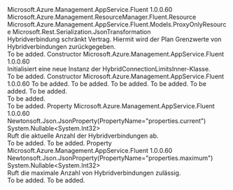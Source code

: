 <Type Name="HybridConnectionLimitsInner" FullName="Microsoft.Azure.Management.AppService.Fluent.Models.HybridConnectionLimitsInner">
  <TypeSignature Language="C#" Value="public class HybridConnectionLimitsInner : Microsoft.Azure.Management.AppService.Fluent.Models.ProxyOnlyResource" />
  <TypeSignature Language="ILAsm" Value=".class public auto ansi beforefieldinit HybridConnectionLimitsInner extends Microsoft.Azure.Management.AppService.Fluent.Models.ProxyOnlyResource" />
  <TypeSignature Language="DocId" Value="T:Microsoft.Azure.Management.AppService.Fluent.Models.HybridConnectionLimitsInner" />
  <TypeSignature Language="VB.NET" Value="Public Class HybridConnectionLimitsInner&#xA;Inherits ProxyOnlyResource" />
  <TypeSignature Language="F#" Value="type HybridConnectionLimitsInner = class&#xA;    inherit ProxyOnlyResource" />
  <AssemblyInfo>
    <AssemblyName>Microsoft.Azure.Management.AppService.Fluent</AssemblyName>
    <AssemblyVersion>1.0.0.60</AssemblyVersion>
  </AssemblyInfo>
  <Base>
    <BaseTypeName>Microsoft.Azure.Management.ResourceManager.Fluent.Resource</BaseTypeName>
    <BaseTypeName FrameworkAlternate="azure-dotnet">Microsoft.Azure.Management.AppService.Fluent.Models.ProxyOnlyResource</BaseTypeName>
  </Base>
  <Interfaces />
  <Attributes>
    <Attribute>
      <AttributeName>Microsoft.Rest.Serialization.JsonTransformation</AttributeName>
    </Attribute>
  </Attributes>
  <Docs>
    <summary>
            Hybridverbindung schränkt Vertrag. Hiermit wird der Plan Grenzwerte von Hybridverbindungen zurückgegeben.
            </summary>
    <remarks>To be added.</remarks>
  </Docs>
  <Members>
    <Member MemberName=".ctor">
      <MemberSignature Language="C#" Value="public HybridConnectionLimitsInner ();" />
      <MemberSignature Language="ILAsm" Value=".method public hidebysig specialname rtspecialname instance void .ctor() cil managed" />
      <MemberSignature Language="DocId" Value="M:Microsoft.Azure.Management.AppService.Fluent.Models.HybridConnectionLimitsInner.#ctor" />
      <MemberSignature Language="VB.NET" Value="Public Sub New ()" />
      <MemberType>Constructor</MemberType>
      <AssemblyInfo>
        <AssemblyName>Microsoft.Azure.Management.AppService.Fluent</AssemblyName>
        <AssemblyVersion>1.0.0.60</AssemblyVersion>
      </AssemblyInfo>
      <Parameters />
      <Docs>
        <summary>
            Initialisiert eine neue Instanz der HybridConnectionLimitsInner-Klasse.
            </summary>
        <remarks>To be added.</remarks>
      </Docs>
    </Member>
    <Member MemberName=".ctor">
      <MemberSignature Language="C#" Value="public HybridConnectionLimitsInner (string id = null, string name = null, string kind = null, string type = null, Nullable&lt;int&gt; current = null, Nullable&lt;int&gt; maximum = null);" />
      <MemberSignature Language="ILAsm" Value=".method public hidebysig specialname rtspecialname instance void .ctor(string id, string name, string kind, string type, valuetype System.Nullable`1&lt;int32&gt; current, valuetype System.Nullable`1&lt;int32&gt; maximum) cil managed" />
      <MemberSignature Language="DocId" Value="M:Microsoft.Azure.Management.AppService.Fluent.Models.HybridConnectionLimitsInner.#ctor(System.String,System.String,System.String,System.String,System.Nullable{System.Int32},System.Nullable{System.Int32})" />
      <MemberSignature Language="VB.NET" Value="Public Sub New (Optional id As String = null, Optional name As String = null, Optional kind As String = null, Optional type As String = null, Optional current As Nullable(Of Integer) = null, Optional maximum As Nullable(Of Integer) = null)" />
      <MemberSignature Language="F#" Value="new Microsoft.Azure.Management.AppService.Fluent.Models.HybridConnectionLimitsInner : string * string * string * string * Nullable&lt;int&gt; * Nullable&lt;int&gt; -&gt; Microsoft.Azure.Management.AppService.Fluent.Models.HybridConnectionLimitsInner" Usage="new Microsoft.Azure.Management.AppService.Fluent.Models.HybridConnectionLimitsInner (id, name, kind, type, current, maximum)" />
      <MemberType>Constructor</MemberType>
      <AssemblyInfo>
        <AssemblyName>Microsoft.Azure.Management.AppService.Fluent</AssemblyName>
        <AssemblyVersion>1.0.0.60</AssemblyVersion>
      </AssemblyInfo>
      <Parameters>
        <Parameter Name="id" Type="System.String" />
        <Parameter Name="name" Type="System.String" />
        <Parameter Name="kind" Type="System.String" />
        <Parameter Name="type" Type="System.String" />
        <Parameter Name="current" Type="System.Nullable&lt;System.Int32&gt;" />
        <Parameter Name="maximum" Type="System.Nullable&lt;System.Int32&gt;" />
      </Parameters>
      <Docs>
        <param name="id">To be added.</param>
        <param name="name">To be added.</param>
        <param name="kind">To be added.</param>
        <param name="type">To be added.</param>
        <param name="current">To be added.</param>
        <param name="maximum">To be added.</param>
        <summary>To be added.</summary>
        <remarks>To be added.</remarks>
      </Docs>
    </Member>
    <Member MemberName="Current">
      <MemberSignature Language="C#" Value="public Nullable&lt;int&gt; Current { get; }" />
      <MemberSignature Language="ILAsm" Value=".property instance valuetype System.Nullable`1&lt;int32&gt; Current" />
      <MemberSignature Language="DocId" Value="P:Microsoft.Azure.Management.AppService.Fluent.Models.HybridConnectionLimitsInner.Current" />
      <MemberSignature Language="VB.NET" Value="Public ReadOnly Property Current As Nullable(Of Integer)" />
      <MemberSignature Language="F#" Value="member this.Current : Nullable&lt;int&gt;" Usage="Microsoft.Azure.Management.AppService.Fluent.Models.HybridConnectionLimitsInner.Current" />
      <MemberType>Property</MemberType>
      <AssemblyInfo>
        <AssemblyName>Microsoft.Azure.Management.AppService.Fluent</AssemblyName>
        <AssemblyVersion>1.0.0.60</AssemblyVersion>
      </AssemblyInfo>
      <Attributes>
        <Attribute>
          <AttributeName>Newtonsoft.Json.JsonProperty(PropertyName="properties.current")</AttributeName>
        </Attribute>
      </Attributes>
      <ReturnValue>
        <ReturnType>System.Nullable&lt;System.Int32&gt;</ReturnType>
      </ReturnValue>
      <Docs>
        <summary>
            Ruft die aktuelle Anzahl der Hybridverbindungen ab.
            </summary>
        <value>To be added.</value>
        <remarks>To be added.</remarks>
      </Docs>
    </Member>
    <Member MemberName="Maximum">
      <MemberSignature Language="C#" Value="public Nullable&lt;int&gt; Maximum { get; }" />
      <MemberSignature Language="ILAsm" Value=".property instance valuetype System.Nullable`1&lt;int32&gt; Maximum" />
      <MemberSignature Language="DocId" Value="P:Microsoft.Azure.Management.AppService.Fluent.Models.HybridConnectionLimitsInner.Maximum" />
      <MemberSignature Language="VB.NET" Value="Public ReadOnly Property Maximum As Nullable(Of Integer)" />
      <MemberSignature Language="F#" Value="member this.Maximum : Nullable&lt;int&gt;" Usage="Microsoft.Azure.Management.AppService.Fluent.Models.HybridConnectionLimitsInner.Maximum" />
      <MemberType>Property</MemberType>
      <AssemblyInfo>
        <AssemblyName>Microsoft.Azure.Management.AppService.Fluent</AssemblyName>
        <AssemblyVersion>1.0.0.60</AssemblyVersion>
      </AssemblyInfo>
      <Attributes>
        <Attribute>
          <AttributeName>Newtonsoft.Json.JsonProperty(PropertyName="properties.maximum")</AttributeName>
        </Attribute>
      </Attributes>
      <ReturnValue>
        <ReturnType>System.Nullable&lt;System.Int32&gt;</ReturnType>
      </ReturnValue>
      <Docs>
        <summary>
            Ruft die maximale Anzahl von Hybridverbindungen zulässig.
            </summary>
        <value>To be added.</value>
        <remarks>To be added.</remarks>
      </Docs>
    </Member>
  </Members>
</Type>
